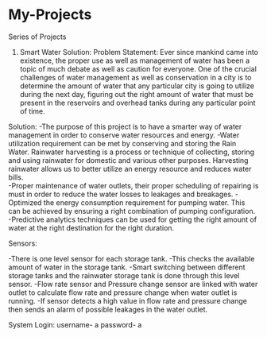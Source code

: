 # My-Projects
Series of Projects
1. Smart Water Solution:
Problem Statement:
Ever since mankind came into existence, the proper use as well as management of water has been a topic of much debate as well as caution for everyone.
One of the crucial challenges of water management as well as conservation in a city is to determine the amount of water that any particular city is going to utilize during the next day, figuring out the right amount of water that must be present in the reservoirs and overhead tanks during any particular point of time.

Solution:
-The purpose of this project is to have a smarter way of water management in order to conserve water resources and energy.
-Water utilization requirement can be met by conserving and storing the Rain Water. Rainwater harvesting is a process or technique of collecting, storing and using rainwater for domestic and various other purposes. Harvesting rainwater allows us to better utilize an energy resource and reduces water bills.  
-Proper maintenance of water outlets, their proper scheduling of repairing is must in order to reduce the water losses to leakages and breakages.
-Optimized the energy consumption requirement for pumping water. This can be achieved by ensuring a right combination of pumping configuration.
-Predictive analytics techniques can be used for getting the right amount of water at the right destination for the right duration.

Sensors:

-There is one level sensor for each storage tank.
-This checks the available amount of water in the storage tank.
-Smart switching between different storage tanks and the rainwater storage tank is done through this level sensor. 
-Flow rate sensor and Pressure change sensor are linked with water outlet to calculate flow rate and pressure change when water outlet is running.
-If sensor detects a high value in flow rate and pressure change then sends an alarm of possible leakages in the water outlet.

System Login: 
username- a
password- a


